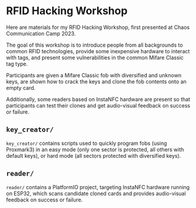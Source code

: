 # RFID Hacking Workshop

Here are materials for my RFID Hacking Workshop, first presented at Chaos Communication Camp 2023.

The goal of this workshop is to introduce people from all backgrounds to common RFID technologies, provide some inexpensive hardware to interact with tags, and present some vulnerabilities in the common Mifare Classic tag type.

Participants are given a Mifare Classic fob with diversified and unknown keys, are shown how to crack the keys and clone the fob contents onto an empty card.

Additionally, some readers based on InstaNFC hardware are present so that participants can test their clones and get audio-visual feedback on success or failure.

## `key_creator/`

`key_creator/` contains scripts used to quickly program fobs (using Proxmark3) in an easy mode (only one sector is protected, all others with default keys), or hard mode (all sectors protected with diversified keys).

## `reader/`

`reader/` contains a PlatformIO project, targeting InstaNFC hardware running on ESP32, which scans candidate cloned cards and provides audio-visual feedback on success or failure.
